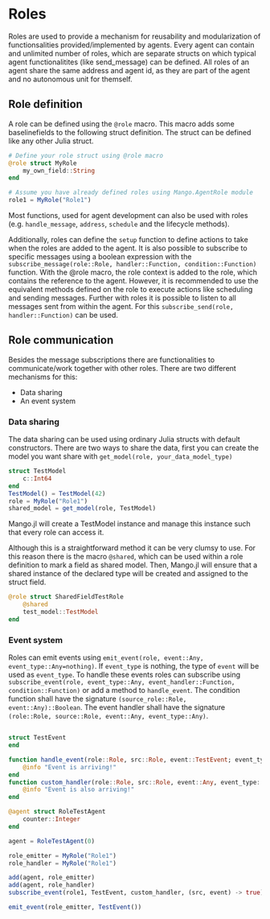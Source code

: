 # Roles

Roles are used to provide a mechanism for reusability and modularization of functionsalities provided/implemented by agents. Every agent can contain and unlimited number of roles, which are separate structs on which typical agent functionalitites (like send_message) can be defined. All roles of an agent share the same address and agent id, as they are part of the agent and no autonomous unit for themself. 

## Role definition

A role can be defined using the `@role` macro. This macro adds some baselinefields to the following struct definition. The struct can be defined like any other Julia struct.

```julia
# Define your role struct using @role macro
@role struct MyRole
    my_own_field::String
end

# Assume you have already defined roles using Mango.AgentRole module
role1 = MyRole("Role1")
```

Most functions, used for agent development can also be used with roles (e.g. `handle_message`, `address`, `schedule` and the lifecycle methods).  

Additionally, roles can define the `setup` function to define actions to take when the roles are added to the agent. It is also possible to subscribe to specific messages using a boolean expression with the `subscribe_message(role::Role, handler::Function, condition::Function)` function. With the @role macro, the role context is added to the role, which contains the reference to the agent. However, it is recommended to use the equivalent methods defined on the role to execute actions like scheduling and sending messages. Further with roles it is possible to listen to all messages sent from within the agent. For this `subscribe_send(role, handler::Function)` can be used.

## Role communication

Besides the message subscriptions there are functionalities to communicate/work together with other roles. There are two different mechanisms for this:
* Data sharing
* An event system

### Data sharing

The data sharing can be used using ordinary Julia structs with default constructors. There are two ways to share the data, first you can create the model you want share with
`get_model(role, your_data_model_type)`

```julia
struct TestModel
    c::Int64
end
TestModel() = TestModel(42)
role = MyRole("Role1")
shared_model = get_model(role, TestModel)
```

Mango.jl will create a TestModel instance and manage this instance such that every role can access it. 

Although this is a straightforward method it can be very clumsy to use. For this reason there is the macro `@shared`, which can be used within a role definition
to mark a field as shared model. Then, Mango.jl will ensure that a shared instance of the declared type will be created and assigned to the struct field.

```julia
@role struct SharedFieldTestRole
    @shared 
    test_model::TestModel
end
```


### Event system


Roles can emit events using `emit_event(role, event::Any, event_type::Any=nothing)`. If `event_type` is nothing, the type of `event` will be used as `event_type`. To handle these events roles can subscribe using `subscribe_event(role, event_type::Any, event_handler::Function, condition::Function)` or add a method to `handle_event`. The condition function shall have the signature `(source_role::Role, event::Any)::Boolean`. The event handler shall have the signature `(role::Role, source::Role, event::Any, event_type::Any)`.

```julia

struct TestEvent
end

function handle_event(role::Role, src::Role, event::TestEvent; event_type::Any)
    @info "Event is arriving!"
end
function custom_handler(role::Role, src::Role, event::Any, event_type::Any)
    @info "Event is also arriving!"
end

@agent struct RoleTestAgent
    counter::Integer
end

agent = RoleTestAgent(0)

role_emitter = MyRole("Role1")
role_handler = MyRole("Role1")

add(agent, role_emitter)
add(agent, role_handler)    
subscribe_event(role1, TestEvent, custom_handler, (src, event) -> true) # condition is optional

emit_event(role_emitter, TestEvent())
```